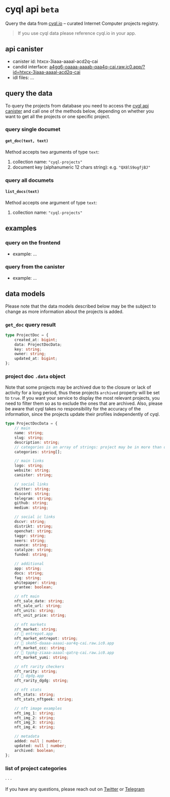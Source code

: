 # cyql api `beta`

Query the data from [cyql.io](https://n7ib3-4qaaa-aaaai-qagnq-cai.raw.ic0.app/) – curated Internet Computer projects registry.

> If you use cyql data please reference cyql.io in your app.

## api canister

- canister id: htxcx-3iaaa-aaaal-acd2q-cai
- candid interface: [a4gq6-oaaaa-aaaab-qaa4q-cai.raw.ic0.app/?id=htxcx-3iaaa-aaaal-acd2q-cai](https://a4gq6-oaaaa-aaaab-qaa4q-cai.raw.ic0.app/?id=htxcx-3iaaa-aaaal-acd2q-cai)
- idl files: ...

## query the data

To query the projects from database you need to access the [cyql api canister](https://a4gq6-oaaaa-aaaab-qaa4q-cai.raw.ic0.app/?id=htxcx-3iaaa-aaaal-acd2q-cai) and call one of the methods below, depending on whether you want to get all the projects or one specific project.

### query single documet

#### `get_doc(text, text)`

Method accepts two arguments of type `text`:

1. collection name: `"cyql-projects"`
2. document key (alphanumeric 12 chars string): e.g. `"QX8lS9ogfjBJ"`

### query all documets

#### `list_docs(text)`

Method accepts one argument of type `text`:

1. collection name: `"cyql-projects"`

## examples

### query on the frontend

- example: ...

### query from the canister

- example: ...

## data models

Please note that the data models described below may be the subject to change as more information about the projects is added.

### `get_doc` query result

```typescript
type ProjectDoc = {
	created_at: bigint;
	data: ProjectDocData;
	key: string;
	owner: string;
	updated_at: bigint;
};
```

### project doc `.data` object

Note that some projects may be archived due to the closure or lack of activity for a long period, thus these projects `archived` property will be set to `true`. If you want your service to display the most relevant projects, you need to filter them so as to exclude the ones that are archived. Also, please be aware that cyql takes no responsibility for the accuracy of the information, since the projects update their profiles independently of cyql.

```typescript
type ProjectDocData = {
	// main
	name: string;
	slug: string;
	description: string;
	// categories is an array of strings: project may be in more than one category
	categories: string[];

	// main links
	logo: string;
	website: string;
	canister: string;

	// social links
	twitter: string;
	discord: string;
	telegram: string;
	github: string;
	medium: string;

	// social ic links
	dscvr: string;
	distrikt: string;
	openchat: string;
	taggr: string;
	seers: string;
	nuance: string;
	catalyze: string;
	funded: string;

	// additional
	app: string;
	docs: string;
	faq: string;
	whitepaper: string;
	grantee: boolean;

	// nft main
	nft_sale_date: string;
	nft_sale_url: string;
	nft_units: string;
	nft_unit_price: string;

	// nft markets
	nft_market: string;
	// 🔗 entrepot.app
	nft_market_entrepot: string;
	// 🔗 skeh5-daaaa-aaaai-aar4q-cai.raw.ic0.app
	nft_market_ccc: string;
	// 🔗 tppkg-ziaaa-aaaal-qatrq-cai.raw.ic0.app
	nft_market_yumi: string;

	// nft rarity checkers
	nft_rarity: string;
	// 🔗 dgdg.app
	nft_rarity_dgdg: string;

	// nft stats
	nft_stats: string;
	nft_stats_nftgeek: string;

	// nft image examples
	nft_img_1: string;
	nft_img_2: string;
	nft_img_3: string;
	nft_img_4: string;

	// metadata
	added: null | number;
	updated: null | number;
	archived: boolean;
};
```

### list of project categories

· · ·

If you have any questions, please reach out on [Twitter](https://twitter.com/cyqlio) or [Telegram](https://t.me/tomkoom)
